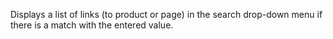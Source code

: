 Displays a list of links (to product or page) in the search drop-down menu if there is a match with the entered value.
